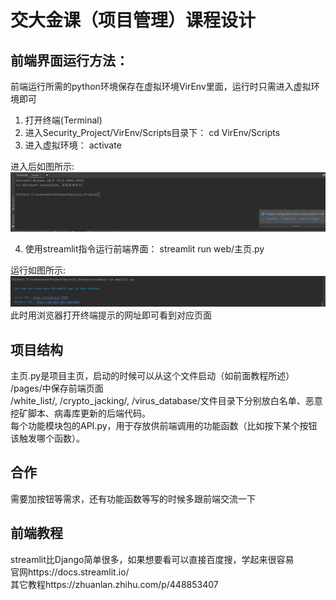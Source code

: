 # 交大金课（项目管理）课程设计


## 前端界面运行方法：
前端运行所需的python环境保存在虚拟环境VirEnv里面，运行时只需进入虚拟环境即可
1. 打开终端(Terminal)
2. 进入Security_Project/VirEnv/Scripts目录下：
   cd VirEnv/Scripts
3. 进入虚拟环境： 
   activate
   
进入后如图所示:![img.png](img.png) 

4. 使用streamlit指令运行前端界面：
    streamlit run web/主页.py
   
运行如图所示:![img_1.png](img_1.png)  
   此时用浏览器打开终端提示的网址即可看到对应页面


## 项目结构
主页.py是项目主页，启动的时候可以从这个文件启动（如前面教程所述）  
/pages/中保存前端页面  
/white_list/, /crypto_jacking/, /virus_database/文件目录下分别放白名单、恶意挖矿脚本、病毒库更新的后端代码。  
每个功能模块包的API.py，用于存放供前端调用的功能函数（比如按下某个按钮该触发哪个函数）。

## 合作
需要加按钮等需求，还有功能函数等写的时候多跟前端交流一下

## 前端教程
streamlit比Django简单很多，如果想要看可以直接百度搜，学起来很容易  
官网https://docs.streamlit.io/  
其它教程https://zhuanlan.zhihu.com/p/448853407